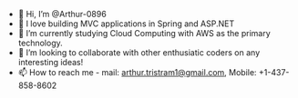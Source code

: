 - 👋 Hi, I’m @Arthur-0896
- 👀 I love building MVC applications in Spring and ASP.NET
- 🌱 I’m currently studying Cloud Computing with AWS as the primary technology.
- 💞️ I’m looking to collaborate with other enthusiatic coders on any interesting ideas!
- 📫 How to reach me - mail: arthur.tristram1@gmail.com, Mobile: +1-437-858-8602

<!---
Arthur-0896/Arthur-0896 is a ✨ special ✨ repository because its `README.md` (this file) appears on your GitHub profile.
You can click the Preview link to take a look at your changes.
--->
